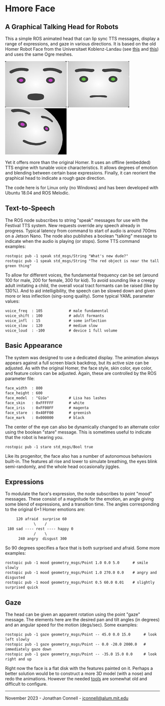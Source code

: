 # Hmore Face
## A Graphical Talking Head for Robots

This a simple ROS animated head that can lip sync TTS messages, display a range of expressions, and gaze in various directions. It is based on the old Homer Robot Face from the Universitaet Koblenz-Landau (see [this](https://gitlab.uni-koblenz.de/robbie/homer_robot_face/) and [this](https://github.com/homer-robotics/homer_robot_face)) and uses the same Ogre meshes. 

![Talking](images/talking2.jpg) ![Angry & Disgusted](images/angry2.jpg) ![Gaze Left & Down](images/gaze2.jpg)

Yet it offers more than the original Homer. It uses an offline (embedded) TTS engine with tunable voice characteristics. It allows degrees of emotion and blending between certain base expressions. Finally, it can reorient the graphical head to indicate a rough gaze direction.

The code here is for Linux only (no Windows) and has been developed with Ubuntu 18.04 and ROS Melodic.

## Text-to-Speech

The ROS node subscribes to string "speak" messages for use with the Festival TTS system. New requests override any speech already in progress. Typical latency from command to start of audio is around 700ms on a Jetson Nano. The node also publishes a boolean "talking" message to indicate when the audio is playing (or stops). Some TTS command examples:

    rostopic pub -1 speak std_msgs/String "What's new dude?"
    rostopic pub -1 speak std_msgs/String "The red object is near the tall green thing"

To allow for different voices, the fundamental frequency can be set (around 100 for male, 200 for female, 300 for kid). To avoid sounding like a creepy adult imitating a child, the overall vocal tract formants can be raised (like by 130%). And to aid intelligibility, the speech can be slowed down and given more or less inflection (sing-song quality). Some typical YAML parameter values:

    voice_freq  : 105            # male fundamental
    voice_shift : 100            # adult formants
    voice_infl  : 15             # some inflection
    voice_slow  : 120            # medium slow
    voice_loud  : -100           # device 1 full volume

## Basic Appearance

The system was designed to use a dedicated display. The animation always appears against a full screen black backdrop, but its active size can be adjusted. As with the original Homer, the face style, skin color, eye color, and feature colors can be adjusted. Again, these are controlled by the ROS parameter file:

    face_width  : 800
    face_height : 600
    face_model  : "GiGo"         # Lisa has lashes
    face_skin   : 0xFFFFFF       # white
    face_iris   : 0xFF00FF       # magenta
    face_stare  : 0x40FF00       # greenish
    face_mark   : 0x000000       # black

The center of the eye can also be dynamically changed to an alternate color using the boolean "stare" message. This is sometimes useful to indicate that the robot is hearing you.

    rostopic pub -1 stare std_msgs/Bool true

Like its progenitor, the face also has a number of autonomous behaviors built-in. The features all rise and lower to simulate breathing, the eyes blink semi-randomly, and the whole head occasionally jiggles.

## Expressions

To modulate the face's expression, the node subscribes to point "mood" messages. These consist of a magnitude for the emotion, an angle giving some blend of expressions, and a transition time. The angles corresponding to the original 6+1 Homer emotions are:

         120 afraid  surprise 60
                 \    /
     180 sad ---- rest ---- happy 0
                 /    \
          240 angry  disgust 300

So 90 degrees specifies a face that is both surprised and afraid. Some more examples:

    rostopic pub -1 mood geometry_msgs/Point 1.0 0.0 5.0      # smile slowly
    rostopic pub -1 mood geometry_msgs/Point 1.0 270.0 0.0    # angry and disgusted
    rostopic pub -1 mood geometry_msgs/Point 0.5 60.0 0.01    # slightly surprised quick

## Gaze

The head can be given an apparent rotation using the point "gaze" message. The elements here are the desired pan and tilt angles (in degrees) and an angular speed for the motion (degs/sec). Some examples:

    rostopic pub -1 gaze geometry_msgs/Point -- 45.0 0.0 15.0      # look left slowly
    rostopic pub -1 gaze geometry_msgs/Point -- 0.0 -20.0 2000.0   # immediately gaze down
    rostopic pub -1 gaze geometry_msgs/Point -- -35.0 15.0 0.0     # look right and up

Right now the face is a flat disk with the features painted on it. Perhaps a better solution would be to construct a more 3D model (with a nose) and redo the animations. However the needed [tools](http://wiki.ros.org/action/fullsearch/robot_face) are somewhat old and difficult to configure.

---

November 2023 - Jonathan Connell - jconnell@alum.mit.edu
